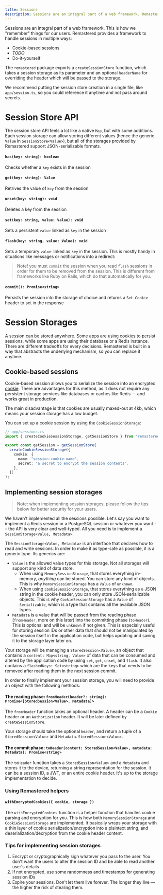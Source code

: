 ```yaml
---
title: Sessions
description: Sessions are an integral part of a web framework. Remastered allows you to store sessions in various ways including cookies, headers or 3rd party storage engines.
---
```


Sessions are an integral part of a web framework. This is how we "remember" things for our users. Remastered provides a framework to handle sessions in multiple ways:

- Cookie-based sessions
- _TODO_
- Do-it-yourself

The `remastered` package exports a `createSessionStore` function, which takes a session storage as its parameter and an optional `headerName` for overriding the header which will be passed to the storage.

We recommend putting the session store creation in a single file, like `app/session.ts`, so you could reference it anytime and not pass around secrets.

# Session Store API

The session store API feels a lot like a native `Map`, but with some additions. Each session storage can allow storing different values (hence the generic `Value` in `SessionStore<Value>`), but all of the storages provided by Remastered support JSON-serializable formats.

#### `has(key: string): boolean`

Checks whether a `key` exists in the session

#### `get(key: string): Value`

Retrives the value of `key` from the session

#### `unset(key: string): void`

Deletes a key from the session

#### `set(key: string, value: Value): void`

Sets a persistent `value` linked as `key` in the session

#### `flash(key: string, value: Value): void`

Sets a temporary `value` linked as `key` in the session.
This is mostly handy in situations like messages or notifications into a redirect:

> Note! you must `commit` the session when you read `flash` sessions in order for them to be removed from the session. This is different from frameworks like Ruby on Rails, which do that automatically for you.

#### `commit(): Promise<string>`

Persists the session into the storage of choice and returns a `Set-Cookie` header to set in the response

# Session Storages

A session can be stored anywhere. Some apps are using cookies to persist sessions, while some apps are using their database or a Redis instance. There are different tradeoffs for every decisions. Remastered is built in a way that abstracts the underlying mechanism, so you can replace it anytime.

## Cookie-based sessions

Cookie-based session allows you to serialize the session into an encrypted [cookie](https://developer.mozilla.org/en-US/docs/Web/HTTP/Cookies). There are advantages for this method, as it does not require any persistent storage services like databases or caches like Redis — and works great in production.

The main disadvantage is that cookies are usually maxed-out at 4kb, which means your session storage has a low budget.

You can set up a cookie session by using the `CookieSessionStorage`:

```ts
// app/sessions.ts
import { createCookieSessionStorage, getSessionStore } from "remastered";

export const getSession = getSessionStore(
  createCookieSessionStorage({
    cookie: {
      name: "session-cookie-name",
      secret: "a secret to encrypt the session contents",
    },
  })
);
```

## Implementing session storages

> Note: when implementing session storages, please follow the tips below for better security for your users.

We haven't implemented all the sessions possible. Let's say you want to implement a Redis session or a PostgreSQL session or whatever you want -- the API is very clear and well-typed. All you need is to implement a `SessionStorage<Value, Metadata>`.

The `SessionStorage<Value, Metadata>` is an interface that declares how to read and write sessions. In order to make it as type-safe as possible, it is a generic type. Its generics are:

- `Value` is the allowed value types for this storage. Not all storages will support any kind of data store.
  - When using `MemorySessionStorage`, that stores everything in-memory, _anything_ can be stored. You can store any kind of objects. This is why `MemorySessionStorage` has a `Value` of `unknown`.
  - When using `CookieSessionStorage`, that stores everything as a JSON string in the cookie header, you can only store JSON-serializable objects. This is why `CookieSessionStorage` has a `Value` of `Serializable`, which is a type that contains all the available JSON types.
- `Metadata` is a value that will be passed from the reading phase (`fromHeader`, more on this later) into the committing phase (`toHeader`). This is optional and will be `unknown` if not given. This is especially useful for storing session IDs or other data that should not be manipulated by the session itself in the application code, but helps updating and saving it to the storage layer later on.

Your storage will be managing a `StoredSession<Value>`, an object that contains a `content: Map<string, Value>` of data that can be consumed and altered by the application code by using `set`, `get`, `unset`, and `flash`. It also contains a `flashedKeys: Set<string>` which are the keys that needs to be removed after reading them in the next session commit.

In order to finally implement your session storage, you will need to provide an object with the following methods:

#### The reading phase: `fromHeader(header?: string): Promise<[StoredSession<Value>, Metadata]>`

The `fromHeader` function takes an optional header. A header can be a `Cookie` header or an `Authorization` header. It will be later defined by `createSessionStore`.

Your storage should take the optional `header`, and return a tuple of a `StoredSession<Value>` and `Metadata`. `StoredSession<Value>`.

#### The commit phase: `toHeader(content: StoredSession<Value>, metadata: Metadata): Promise<string>`

The `toHeader` function takes a `StoredSession<Value>` and a `Metadata` and stores it to the device, returning a string representation for the session. It can be a session ID, a JWT, or an entire cookie header. It's up to the storage implementation to decide.

### Using Remastered helpers

#### `withEncryptedCookies({ cookie, storage })`

The `withEncryptedCookies` function is a helper function that handles cookie parsing and encryption for you. This is how both `MemorySessionStorage` and `CookieSessionStorage` are implemented. It basically wraps your storage with a thin layer of cookie serialization/encryption into a plaintext string, and deserialization/decryption from the cookie header content.

### Tips for implementing session storages

1. Encrypt or cryptographically sign whatever you pass to the user. You don't want the users to alter the session ID and be able to read another user's details
2. If not encrypted, use some randomness and timestamps for generating session IDs
3. Expire your sessions. Don't let them live forever. The longer they live — the higher the risk of stealing them.
